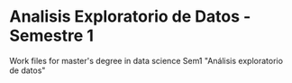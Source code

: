 # Analisis Exploratorio de Datos - Semestre 1
Work files for master's degree in data science Sem1 "Análisis exploratorio de datos"
